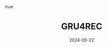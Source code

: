 ---
order: 13
title: GRU4REC
date: 2024-05-22
categories: [Research Interest, Recommender System]
tags: [Paper Review, Data Mining, Recommender System, Sequential Recommender System, Deep Learning, RNN]
math: true
description: >-
    <ul type="square">
    <li><strong>Title</strong>: <a href=" https://doi.org/10.48550/arXiv.1511.06939"><code>Session-based Recommendations with Recurrent Neural Networks</code></a></li>
    <li><strong>Published</strong>: <em>2016</em></li>
    <li><strong>Data Set</strong>: <a href="https://www.kaggle.com/code/danofer/2015-recsys-challenge-starter"><code>RecSys Challenge 2015</code></a></li>
    </ul>
image:
    path: /_post_refer_img/RecommenderSystem/Thumbnail.jpg
---